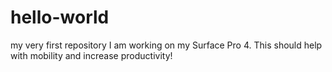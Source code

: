 # hello-world
my very first repository
I am working on my Surface Pro 4. This should help with mobility and increase productivity!
